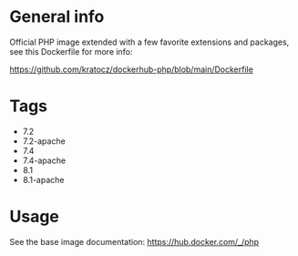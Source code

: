 # General info

Official PHP image extended with a few favorite extensions and packages, see this Dockerfile for more info:

https://github.com/kratocz/dockerhub-php/blob/main/Dockerfile

# Tags

- 7.2
- 7.2-apache
- 7.4
- 7.4-apache
- 8.1
- 8.1-apache

# Usage

See the base image documentation: https://hub.docker.com/_/php
